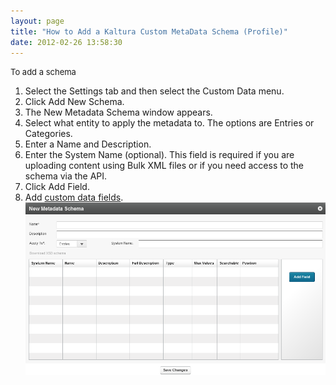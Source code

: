 ```yaml
---
layout: page
title: "How to Add a Kaltura Custom MetaData Schema (Profile)"
date: 2012-02-26 13:58:30
---
```


<p class="mce-procedure">
  <span style="font-size: small;">To add a schema</span>
</p>

1.  Select the Settings tab and then select the Custom Data menu.
2.  Click Add New Schema.
3.  The New Metadata Schema window appears.
4.  Select what entity to apply the metadata to. The options are Entries or Categories.
5.  Enter a Name and Description.
6.  Enter the System Name (optional). This field is required if you are uploading content using Bulk XML files or if you need access to the schema via the API.
7.  Click Add Field.
8.  Add <a href="http://knowledge.kaltura.com/node/347" target="_blank">custom data fields</a>.<img src="../../assets/685">